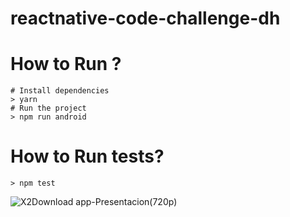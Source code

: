 # reactnative-code-challenge-dh


# How to Run ?

```shell
# Install dependencies
> yarn
# Run the project 
> npm run android

```

# How to Run tests?

```shell
> npm test

```

![X2Download app-Presentacion(720p)](https://user-images.githubusercontent.com/58694638/226129834-faca75df-e414-4dae-81d4-d3d716937375.gif)
